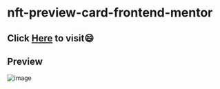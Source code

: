 # nft-preview-card-frontend-mentor

## Click <a href="">Here</a> to visit😄

## Preview
![image](https://user-images.githubusercontent.com/98146489/183250953-55e93fdc-6a67-492f-b277-5480b88579e2.png)
